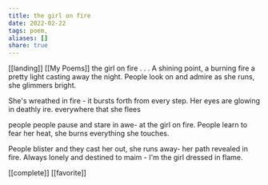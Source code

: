 ```yaml
---
title: the girl on fire
date: 2022-02-22
tags: poem, 
aliases: []
share: true
---
```

[[landing]] [[My Poems]]
the girl on fire 
.
.
.
A shining point, a burning fire
a pretty light casting away the night.
People look on and admire
as she runs, she glimmers bright.

She's wreathed in fire -
it bursts forth from every step.
Her eyes are glowing in deathly ire.
everywhere that she flees

people people pause and stare in awe-
at the girl on fire.
People learn to fear her heat,
she burns everything she touches.

People blister and they cast her out,
she runs away- her path revealed in fire.
Always lonely and destined to maim -
I'm the girl dressed in flame. 

[[complete]] [[favorite]]
